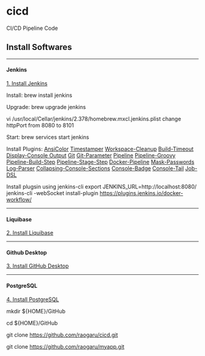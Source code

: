 # cicd
CI/CD Pipeline Code


## Install Softwares

---
#### Jenkins

[1. Install Jenkins](https://www.jenkins.io/doc/book/installing/)

Install: brew install jenkins

Upgrade: brew upgrade jenkins

vi /usr/local/Cellar/jenkins/2.378/homebrew.mxcl.jenkins.plist
change httpPort from 8080 to 8101



Start: brew services start jenkins

Install Plugins: 
[AnsiColor](https://plugins.jenkins.io/ansicolor/)
[Timestamper](https://plugins.jenkins.io/timestamper/)
[Workspace-Cleanup](https://plugins.jenkins.io/ws-cleanup/)
[Build-Timeout](https://plugins.jenkins.io/build-timeout/)
[Display-Console Output](https://plugins.jenkins.io/display-console-output/)
[Git](https://plugins.jenkins.io/git)
[Git-Parameter](https://plugins.jenkins.io/git-parameter/)
[Pipeline](https://plugins.jenkins.io/workflow-aggregator/)
[Pipeline-Groovy](https://plugins.jenkins.io/workflow-cps/)
[Pipeline-Build-Step](https://plugins.jenkins.io/pipeline-build-step/)
[Pipeline-Stage-Step](https://plugins.jenkins.io/pipeline-stage-step/)
[Docker-Pipeline](https://plugins.jenkins.io/docker-workflow/)
[Mask-Passwords](https://plugins.jenkins.io/mask-passwords/)
[Log-Parser](https://plugins.jenkins.io/log-parser/)
[Collapsing-Console-Sections](https://plugins.jenkins.io/collapsing-console-sections/)
[Console-Badge](https://plugins.jenkins.io/console-badge/)
[Console-Tail](https://plugins.jenkins.io/console-tail/)
[Job-DSL](https://plugins.jenkins.io/job-dsl/)

Install plugsin using jenkins-cli
export JENKINS_URL=http://localhost:8080/
jenkins-cli -webSocket install-plugin  https://plugins.jenkins.io/docker-workflow/




---
#### Liquibase

[2. Install Liquibase](https://www.liquibase.com/download#download-liquibase)


---
#### Github Desktop
[3. Install GitHub Desktop](https://desktop.github.com/)

---
#### PostgreSQL
[4. Install PostgreSQL](https://www.postgresql.org/download/)

mkdir ${HOME}/GitHub

cd ${HOME}/GitHub

git clone https://github.com/raogaru/cicd.git

git clone https://github.com/raogaru/myapp.git



